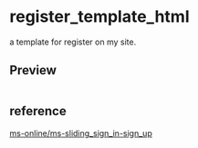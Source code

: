 # register_template_html
a template  for register on my site.

## Preview

![]()

## reference
[ms-online/ms-sliding_sign_in-sign_up](https://github.com/ms-online/ms-sliding_sign_in-sign_up/tree/lesson-1)
